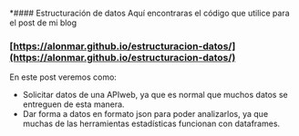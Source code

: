 *#### Estructuración de datos
Aquí encontraras el código que utilice para el post de mi blog
### [https://alonmar.github.io/estructuracion-datos/](https://alonmar.github.io/estructuracion-datos/)

   En este post veremos como:
   + Solicitar datos de una APIweb, ya que es normal que muchos datos se entreguen de esta manera.
   + Dar forma a datos en formato json para poder analizarlos, ya que muchas de las herramientas estadísticas funcionan con dataframes.
